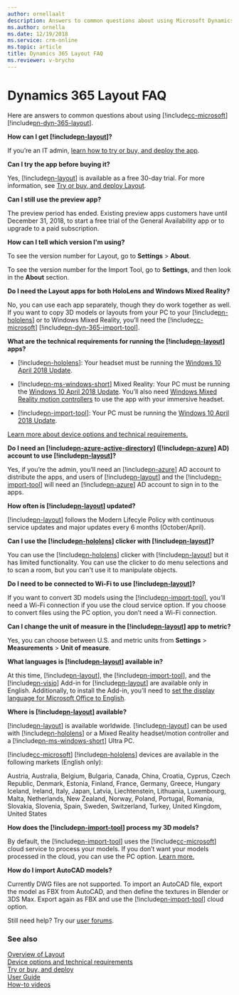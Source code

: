```yaml
---
author: ornellaalt
description: Answers to common questions about using Microsoft Dynamics 365 Layout
ms.author: ornella
ms.date: 12/19/2018
ms.service: crm-online
ms.topic: article
title: Dynamics 365 Layout FAQ
ms.reviewer: v-brycho
---
```


# Dynamics 365 Layout FAQ

Here are answers to common questions about using [!include[cc-microsoft](../includes/cc-microsoft.md)] [!include[pn-dyn-365-layout](../includes/pn-dyn-365-layout.md)].

**How can I get [!include[pn-layout](../includes/pn-layout.md)]?**  

If you’re an IT admin, [learn how to try or buy, and deploy the app](../licensing/buy-and-deploy.md).  

**Can I try the app before buying it?**

Yes, [!include[pn-layout](../includes/pn-layout.md)] is available as a free 30-day trial. For more information, see [Try or buy,
and deploy Layout](../licensing/buy-and-deploy.md).

**Can I still use the preview app?**

The preview period has ended. Existing preview apps customers have until
December 31, 2018, to start a free trial of the General Availability app or to upgrade to a paid subscription.


**How can I tell which version I'm using?**

To see the version number for Layout, go to **Settings** > **About**.

To see the version number for the Import Tool, go to **Settings**, and then look in the **About** section.

**Do I need the Layout apps for both HoloLens and Windows Mixed Reality?**

No, you can use each app separately, though they do work together as well. If
you want to copy 3D models or layouts from your PC to your [!include[pn-hololens](../includes/pn-hololens.md)] or to
Windows Mixed Reality, you’ll need the [!include[cc-microsoft](../includes/cc-microsoft.md)] [!include[pn-dyn-365-import-tool](../includes/pn-dyn-365-import-tool.md)].

**What are the technical requirements for running the [!include[pn-layout](../includes/pn-layout.md)] apps?**

-   [!include[pn-hololens](../includes/pn-hololens.md)]: Your headset must be running the [Windows 10 April 2018
    Update](https://support.microsoft.com/en-us/help/12643). 

-   [!include[pn-ms-windows-short](../includes/pn-ms-windows-short.md)] Mixed Reality: Your PC must be running the [Windows 10 April 2018
    Update](https://support.microsoft.com/en-us/help/4028685). You’ll also need
    [Windows Mixed Reality motion
    controllers](https://support.microsoft.com/en-us/help/4040517) to use the
    app with your immersive headset.

-   [!include[pn-import-tool](../includes/pn-import-tool.md)]: Your PC must be running the [Windows 10 April 2018
    Update](https://support.microsoft.com/en-us/help/4028685).

[Learn more about device options and technical requirements.](requirements.md)

**Do I need an [!include[pn-azure-active-directory](../includes/pn-azure-active-directory.md)] ([!include[pn-azure](../includes/pn-azure.md)] AD) account to use [!include[pn-layout](../includes/pn-layout.md)]?**

Yes, if you’re the admin, you’ll need an [!include[pn-azure](../includes/pn-azure.md)] AD account to distribute the
apps, and users of [!include[pn-layout](../includes/pn-layout.md)] and the [!include[pn-import-tool](../includes/pn-import-tool.md)] will need an [!include[pn-azure](../includes/pn-azure.md)] AD account to
sign in to the apps.

**How often is [!include[pn-layout](../includes/pn-layout.md)] updated?**

[!include[pn-layout](../includes/pn-layout.md)] follows the Modern Lifecyle Policy with continuous service updates and major updates every 6 months (October/April). 


**Can I use the [!include[pn-hololens](../includes/pn-hololens.md)] clicker with [!include[pn-layout](../includes/pn-layout.md)]?**

You can use the [!include[pn-hololens](../includes/pn-hololens.md)] clicker with [!include[pn-layout](../includes/pn-layout.md)] but it has limited functionality. You can use the clicker to do menu selections and to scan a room, but you can't use it to manipulate objects.

**Do I need to be connected to Wi-Fi to use [!include[pn-layout](../includes/pn-layout.md)]?**

If you want to convert 3D models using the [!include[pn-import-tool](../includes/pn-import-tool.md)], you’ll need a Wi-Fi
connection if you use the cloud service option. If you choose to convert files
using the PC option, you don’t need a Wi-Fi connection.

**Can I change the unit of measure in the [!include[pn-layout](../includes/pn-layout.md)] app to metric?**

Yes, you can choose between U.S. and metric units from **Settings** \>
**Measurements** \> **Unit of measure**.

**What languages is [!include[pn-layout](../includes/pn-layout.md)] available in?**

At this time, [!include[pn-layout](../includes/pn-layout.md)], the [!include[pn-import-tool](../includes/pn-import-tool.md)], and the [!include[pn-visio](../includes/pn-visio.md)] Add-in for [!include[pn-layout](../includes/pn-layout.md)] are
available only in English. Additionally, to install the Add-in, you’ll need to
[set the display language for Microsoft Office to
English](https://support.office.com/article/add-an-editing-language-or-set-language-preferences-in-office-663d9d94-ca99-4a0d-973e-7c4a6b8a827d).

**Where is [!include[pn-layout](../includes/pn-layout.md)] available?**

[!include[pn-layout](../includes/pn-layout.md)] is available worldwide. [!include[pn-layout](../includes/pn-layout.md)] can be used with [!include[pn-hololens](../includes/pn-hololens.md)] or a Mixed Reality headset/motion controller and a [!include[pn-ms-windows-short](../includes/pn-ms-windows-short.md)] Ultra PC.

[!include[cc-microsoft](../includes/cc-microsoft.md)] [!include[pn-hololens](../includes/pn-hololens.md)] devices are available in the following markets (English only):

Austria, Australia, Belgium, Bulgaria, Canada, China, Croatia, Cyprus, Czech Republic, Denmark, Estonia, Finland, France, Germany, Greece, Hungary Iceland, Ireland, Italy, Japan, Latvia, Liechtenstein, Lithuania, Luxembourg, Malta, Netherlands, New Zealand, Norway, Poland, Portugal, Romania, Slovakia, Slovenia, Spain, Sweden, Switzerland, Turkey, United Kingdom, United States

**How does the [!include[pn-import-tool](../includes/pn-import-tool.md)] process my 3D models?**

By default, the [!include[pn-import-tool](../includes/pn-import-tool.md)] uses the [!include[cc-microsoft](../includes/cc-microsoft.md)] cloud service to process your
models. If you don’t want your models processed in the cloud, you can use the PC
option. [Learn more.](user-guide.md#file-types-and-guidelines)

**How do I import AutoCAD models?**

Currently DWG files are not supported. To import an AutoCAD file, export the
model as FBX from AutoCAD, and then define the textures in Blender or 3DS Max.
Export again as FBX and use the [!include[pn-import-tool](../includes/pn-import-tool.md)] cloud option.

Still need help? Try our [user forums](https://techcommunity.microsoft.com/t5/Mixed-Reality/ct-p/MixedReality).

### See also
[Overview of Layout](index.md)<br/>
[Device options and technical requirements](requirements.md)<br/>
[Try or buy, and deploy](../licensing/buy-and-deploy.md)<br/>
[User Guide](user-guide.md)<br/>
[How-to videos](https://go.microsoft.com/fwlink/p/?linkid=2021489)<br/>
